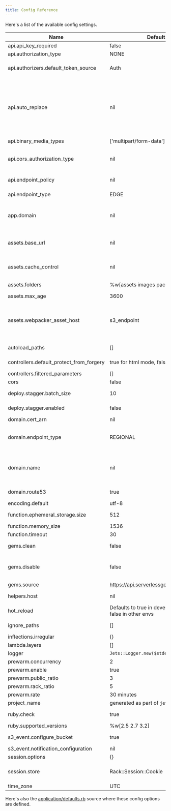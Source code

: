 ```yaml
---
title: Config Reference
---
```


Here's a list of the available config settings.

Name | Default | Description
---|---|---
api.api_key_required | false | Whether or not to require API key
api.authorization_type | NONE | API Gateway default authorization_type
api.authorizers.default_token_source | Auth | This the header to look for and use in the `method.request.header`. IE: `method.request.header.Auth`
api.auto_replace | nil | Whether or not to auto replace the API Gateway when necessary. By default, will prompt user. Setting this to `true` bypasses the prompt. Note changing the API Gateway will change the endpoint. It's recommended to set up a [custom domain]({% link _docs/routing/custom-domain.md %}) which is updated with the new API Gateway endpoint automatically.
api.binary_media_types| ['multipart/form-data'] | Content types to treat as binary
api.cors_authorization_type  | nil | API Gateway default authorization_type for CORS. Note, default is `nil` so ApiGateway::Cors#cors_authorization_type handles.
api.endpoint_policy | nil | Note, required when endpoint_type is EDGE
api.endpoint_type | EDGE | Endpoint type. IE: PRIVATE, EDGE, REGIONAL
app.domain | nil | The app domain to use. Should be the domain only without the protocol. This applies at the controller-level, IE: methods like `redirect_to`
assets.base_url | nil | Base url to use to serve assets. IE: https://cloudfront.com/my/base/path. By default this is the s3 website url that jets manages.
assets.cache_control | nil | The cache control expiry. IE: `public, max-age=3600`. Note, `assets.max_age` is a shorter way to set cache_control.
assets.folders | %w[assets images packs] | Folders to assets package and upload to s3
assets.max_age | 3600 | Default max age on assets
assets.webpacker_asset_host | s3_endpoint | Default uses the s3 endpoint url. You can set an explicit value if you need to override. Also if assets.base_url is use, that will be used. Precedence: 1. assets.webpacker_asset_host 2. assets.base_host 3. s3_endpoint
autoload_paths | [] | Customize autoload paths. Add extra paths you want to Jets autoload.
controllers.default_protect_from_forgery | true for html mode, false for api mode. | Whether or not to check for forgery protection
controllers.filtered_parameters | [] | Parameters to filter in logging output
cors | false | Enable cors
deploy.stagger.batch_size | 10 | Stagger the cloudformation update batch size.
deploy.stagger.enabled | false | Stagger the cloudformation update. Can be helpful with large apps.
domain.cert_arn | nil | Cert ARN for SSL
domain.endpoint_type | REGIONAL | The endpoint type to create for API Gateway custom domain. IE: EDGE or REGIONAL. Default to EDGE because CloudFormation update is faster
domain.name | nil | Custom domain name to use. Recommend to leave nil and jets will set a conventional custom domain name and then use CloudFront in front outside of Jets to fully control the domain name.
domain.route53 | true | Controls whether or not to create the managed route53 record.
encoding.default | utf-8 | Default encoding
function.ephemeral_storage.size | 512 | Lambda function default size of the /tmp directory in megabytes
function.memory_size | 1536 | Lambda function default memory size
function.timeout | 30 | Lambda function default timeout
gems.clean | false | Whether or not to always rebuild binary gems in the cache folder.
gems.disable | false | Disable use of [Serverless Gems]({% link _docs/serverlessgems.md %}) service. Note, this means you must build a custom lambda layer yourself.
gems.source | https://api.serverlessgems.com/api/v1 | Default serverlessgems source
helpers.host | nil | Override the host value use in the view helpers. IE: https://myurl.com:8888
hot_reload | Defaults to true in development and false in other envs | Whether or not to hot reload
ignore_paths | [] | Customize ignore paths. These paths will be ignored by the autoloader.
inflections.irregular | {} | Special case inflections
lambda.layers | [] | Additional custom lambda layers to use.
logger | `Jets::Logger.new($stderr)` | Jets logger
prewarm.concurrency | 2 | Prewarning concurrency
prewarm.enable | true | Enable prewarming noop call.
prewarm.public_ratio  | 3 | Prewarming public ratio
prewarm.rack_ratio | 5 | Prewarming rack ratio
prewarm.rate | 30 minutes | Prewarming Rate
project_name | generated as part of `jets new` | Jets project name
ruby.check | true | Check at bootup time for supported Ruby versions.
ruby.supported_versions | %w[2.5 2.7 3.2] | List of officially supported Ruby versions.
s3_event.configure_bucket | true | Whether or not to customer the bucket with the event notification trigger.
s3_event.notification_configuration | nil | Notification configuration
session.options | {} | Session storage options
session.store | Rack::Session::Cookie | Session storage.  Note when accessing it use `session[:store]`` since ``.store` is an OrderedOptions method.
time_zone | UTC | Time zone

Here's also the [application/defaults.rb](https://github.com/boltops-tools/jets/blob/master/lib/jets/application/defaults.rb) source where these config options are defined.
